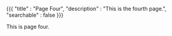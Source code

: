 {{{
"title"       : "Page Four",
"description" : "This is the fourth page.",
"searchable"  : false
}}}

This is page four.
